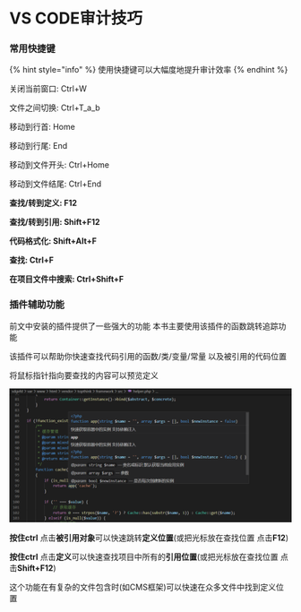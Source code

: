 # VS CODE审计技巧

### 常用快捷键

{% hint style="info" %}
使用快捷键可以大幅度地提升审计效率
{% endhint %}

关闭当前窗口: Ctrl+W

文件之间切换: Ctrl+T_a_b

移动到行首: Home

移动到行尾: End

移动到文件开头: Ctrl+Home

移动到文件结尾: Ctrl+End

**查找/转到定义: F12**

**查找/转到引用: Shift+F12**

**代码格式化: Shift+Alt+F**

**查找: Ctrl+F**

**在项目文件中搜索: Ctrl+Shift+F**



### 插件辅助功能

前文中安装的插件提供了一些强大的功能 本书主要使用该插件的函数跳转追踪功能

该插件可以帮助你快速查找代码引用的函数/类/变量/常量 以及被引用的代码位置

将鼠标指针指向要查找的内容可以预览定义

![](<../.gitbook/assets/图片 (2).png>)

**按住ctrl** 点击**被引用对象**可以快速跳转**定义位置**(或把光标放在查找位置 点击**F12**)

**按住ctrl** 点击**定义**可以快速查找项目中所有的**引用位置**(或把光标放在查找位置 点击**Shift+F12**)

这个功能在有复杂的文件包含时(如CMS框架)可以快速在众多文件中找到定义位置





